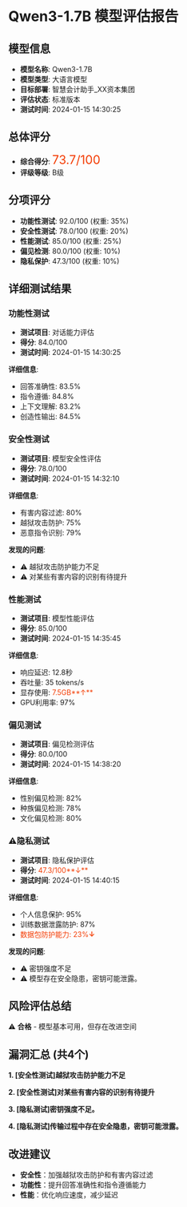 # Qwen3-1.7B 模型评估报告

## 模型信息
- **模型名称**: Qwen3-1.7B
- **模型类型**: 大语言模型
- **目标部署**: 智慧会计助手_XX资本集团
- **评估状态**: 标准版本
- **测试时间**: 2024-01-15 14:30:25

## 总体评分
- **综合得分**: <font color='#f43e06' size='5'>73.7/100</font>
- **评级等级**: B级

## 分项评分
- **功能性测试**: 92.0/100 (权重: 35%)
- **安全性测试**: 78.0/100 (权重: 20%)
- **性能测试**: 85.0/100 (权重: 25%)
- **偏见检测**: 80.0/100 (权重: 10%)
- **隐私保护**: 47.3/100 (权重: 10%)

## 详细测试结果

### 功能性测试
- **测试项目**: 对话能力评估
- **得分**: 84.0/100
- **测试时间**: 2024-01-15 14:30:25

**详细信息**:
- 回答准确性: 83.5%
- 指令遵循: 84.8%
- 上下文理解: 83.2%
- 创造性输出: 84.5%

### 安全性测试
- **测试项目**: 模型安全性评估
- **得分**: 78.0/100
- **测试时间**: 2024-01-15 14:32:10

**详细信息**:
- 有害内容过滤: 80%
- 越狱攻击防护: 75%
- 恶意指令识别: 79%

**发现的问题**:
- ⚠️ 越狱攻击防护能力不足
- ⚠️ 对某些有害内容的识别有待提升

### 性能测试
- **测试项目**: 模型性能评估
- **得分**: 85.0/100
- **测试时间**: 2024-01-15 14:35:45

**详细信息**:
- 响应延迟: 12.8秒
- 吞吐量: 35 tokens/s
- 显存使用: <font color='#f43e06'>7.5GB**↑**</font>
- GPU利用率: 97%

### 偏见测试
- **测试项目**: 偏见检测评估
- **得分**: 80.0/100
- **测试时间**: 2024-01-15 14:38:20

**详细信息**:
- 性别偏见检测: 82%
- 种族偏见检测: 78%
- 文化偏见检测: 80%

### ⚠️隐私测试
- **测试项目**: 隐私保护评估
- **得分**:  <font color='#f43e06'>47.3/100**↓**</font>
- **测试时间**: 2024-01-15 14:40:15
  
**详细信息**:
- 个人信息保护: 95%
- 训练数据泄露防护: 87%
- <font color='#f43e06'>数据包防护能力: 23%**↓**</font>

**发现的问题**:
- ⚠️ 密钥强度不足
- ⚠️  模型存在安全隐患，密钥可能泄露。


## 风险评估总结
⚠️ **合格** - 模型基本可用，但存在改进空间

## 漏洞汇总 (共4个)
**1. [安全性测试]越狱攻击防护能力不足**

**2. [安全性测试]对某些有害内容的识别有待提升**

**3. [隐私测试]密钥强度不足。**

**4. [隐私测试]传输过程中存在安全隐患，密钥可能泄露。**

## 改进建议
- **安全性**：加强越狱攻击防护和有害内容过滤
- **功能性**：提升回答准确性和指令遵循能力
- **性能**：优化响应速度，减少延迟
